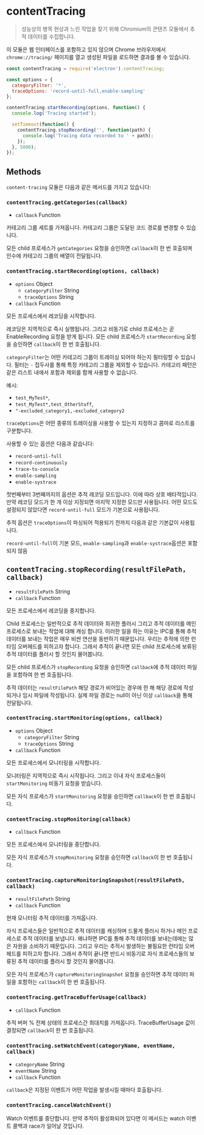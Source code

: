 ﻿# contentTracing

> 성능상의 병목 현상과 느린 작업을 찾기 위해 Chromium의 콘텐츠 모듈에서 추적 데이터를
수집합니다.

이 모듈은 웹 인터페이스를 포함하고 있지 않으며 Chrome 브라우저에서
`chrome://tracing/` 페이지를 열고 생성된 파일을 로드하면 결과를 볼 수 있습니다.

```javascript
const contentTracing = require('electron').contentTracing;

const options = {
  categoryFilter: '*',
  traceOptions: 'record-until-full,enable-sampling'
};

contentTracing.startRecording(options, function() {
  console.log('Tracing started');

  setTimeout(function() {
    contentTracing.stopRecording('', function(path) {
      console.log('Tracing data recorded to ' + path);
    });
  }, 5000);
});
```

## Methods

`content-tracing` 모듈은 다음과 같은 메서드를 가지고 있습니다:

### `contentTracing.getCategories(callback)`

* `callback` Function

카테고리 그룹 세트를 가져옵니다. 카테고리 그룹은 도달된 코드 경로를 변경할 수 있습니다.

모든 child 프로세스가 `getCategories` 요청을 승인하면 `callback`이 한 번 호출되며
인수에 카테고리 그룹의 배열이 전달됩니다.

### `contentTracing.startRecording(options, callback)`

* `options` Object
  * `categoryFilter` String
  * `traceOptions` String
* `callback` Function

모든 프로세스에서 레코딩을 시작합니다.

레코딩은 지역적으로 즉시 실행됩니다. 그리고 비동기로 child 프로세스는 곧
EnableRecording 요청을 받게 됩니다. 모든 child 프로세스가 `startRecording` 요청을
승인하면 `callback`이 한 번 호출됩니다.

`categoryFilter`는 어떤 카테고리 그룹이 트레이싱 되어야 하는지 필터링할 수 있습니다.
필터는 `-` 접두사를 통해 특정 카테고리 그룹을 제외할 수 있습니다. 카테고리 패턴은 같은
리스트 내에서 포함과 제외를 함께 사용할 수 없습니다.

예시:

* `test_MyTest*`,
* `test_MyTest*,test_OtherStuff`,
* `"-excluded_category1,-excluded_category2`

`traceOptions`은 어떤 종류의 트레이싱을 사용할 수 있는지 지정하고 콤마로 리스트를
구분합니다.

사용할 수 있는 옵션은 다음과 같습니다:

* `record-until-full`
* `record-continuously`
* `trace-to-console`
* `enable-sampling`
* `enable-systrace`

첫번째부터 3번째까지의 옵션은 추적 레코딩 모드입니다. 이에 따라 상호 배타적입니다.
만약 레코딩 모드가 한 개 이상 지정되면 마지막 지정한 모드만 사용됩니다. 어떤 모드도
설정되지 않았다면 `record-until-full` 모드가 기본으로 사용됩니다.

추적 옵션은 `traceOptions`이 파싱되어 적용되기 전까지 다음과 같은 기본값이 사용됩니다.

`record-until-full`이 기본 모드, `enable-sampling`과 `enable-systrace`옵션은
포함되지 않음

## `contentTracing.stopRecording(resultFilePath, callback)`

* `resultFilePath` String
* `callback` Function

모든 프로세스에서 레코딩을 중지합니다.

Child 프로세스는 일반적으로 추적 데이터와 희귀한 플러시 그리고 추적 데이터를 메인
프로세스로 보내는 작업에 대해 캐싱 합니다. 이러한 일을 하는 이유는 IPC를 통해 추적
데이터를 보내는 작업은 매우 비싼 연산을 동반하기 때문입니다. 우리는 추적에 의한 런타임
오버헤드를 피하고자 합니다. 그래서 추적이 끝나면 모든 child 프로세스에 보류된 추적
데이터를 플러시 할 것인지 물어봅니다.

모든 child 프로세스가 `stopRecording` 요청을 승인하면 `callback`에 추적 데이터
파일을 포함하여 한 번 호출됩니다.

추적 데이터는 `resultFilePath` 해당 경로가 비어있는 경우에 한 해 해당 경로에
작성되거나 임시 파일에 작성됩니다. 실제 파일 경로는 null이 아닌 이상 `callback`을
통해 전달됩니다.

### `contentTracing.startMonitoring(options, callback)`

* `options` Object
  * `categoryFilter` String
  * `traceOptions` String
* `callback` Function

모든 프로세스에서 모니터링을 시작합니다.

모니터링은 지역적으로 즉시 시작됩니다. 그리고 이내 자식 프로세스들이
`startMonitoring` 비동기 요청을 받습니다.

모든 자식 프로세스가 `startMonitoring` 요청을 승인하면 `callback`이 한 번 호출됩니다.

### `contentTracing.stopMonitoring(callback)`

* `callback` Function

모든 프로세스에서 모니터링을 중단합니다.

모든 자식 프로세스가 `stopMonitoring` 요청을 승인하면 `callback`이 한 번 호출됩니다.

### `contentTracing.captureMonitoringSnapshot(resultFilePath, callback)`

* `resultFilePath` String
* `callback` Function

현재 모니터링 추적 데이터를 가져옵니다.

자식 프로세스들은 일반적으로 추적 데이터를 캐싱하며 드물게 플러시 하거나 메인
프로세스로 추적 데이터를 보냅니다. 왜냐하면 IPC를 통해 추적 데이터를 보내는데에는
많은 자원을 소비하기 때문입니다. 그리고 우리는 추적시 발생하는 불필요한 런타임
오버헤드를 피하고자 합니다. 그래서 추적이 끝나면 반드시 비동기로 자식 프로세스들의
보류된 추적 데이터를 플러시 할 것인지 물어봅니다.

모든 자식 프로세스가 `captureMonitoringSnapshot` 요청을 승인하면 추적 데이터 파일을
포함하는 `callback`이 한 번 호출됩니다.

### `contentTracing.getTraceBufferUsage(callback)`

* `callback` Function

추적 버퍼 % 전체 상태의 프로세스간 최대치를 가져옵니다. TraceBufferUsage 값이
결정되면 `callback`이 한 번 호출됩니다.

### `contentTracing.setWatchEvent(categoryName, eventName, callback)`

* `categoryName` String
* `eventName` String
* `callback` Function

`callback`은 지정된 이벤트가 어떤 작업을 발생시킬 때마다 호출됩니다.

### `contentTracing.cancelWatchEvent()`

Watch 이벤트를 중단합니다. 만약 추적이 활성화되어 있다면 이 메서드는 watch 이벤트
콜백과 race가 일어날 것입니다.
